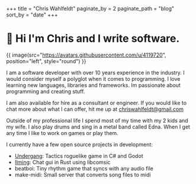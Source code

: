 +++
title = "Chris Wahlfeldt"
paginate_by = 2
paginate_path = "blog"
sort_by = "date"
+++

# 👋 Hi I'm Chris and I write software.

{{ image(src="https://avatars.githubusercontent.com/u/4119720", position="left", style="round") }}

I am a software developer with over 10 years experience in the industry. I would consider myself a polyglot when it comes to programming. I love learning new languages, libraries and frameworks.
Im passionate about programming and creating stuff.

I am also available for hire as a consultant or engineer. If you would like to chat more about what I can offer, hit me up at [chriswahlfeldt@gmail.com](mailto:chriswahlfelt@gmail.com)

Outside of my professional life I spend most of my time with my 2 kids and my wife. I also play drums and sing in a metal band called Edna. When I get any time I like to work on games or play them.

I currently have a few open source projects in development:

- [Undergang](https://github.com/cwahlfeldt/Undergang): Tactics roguelike game in C# and Godot
- [llming](https://github.com/cwahlfeldt/llming): Chat gui in Rust using libcomsic
- beatboi: Tiny rhythm game that syncs with any audio file
- make-midi: Small server that converts song files to midi

